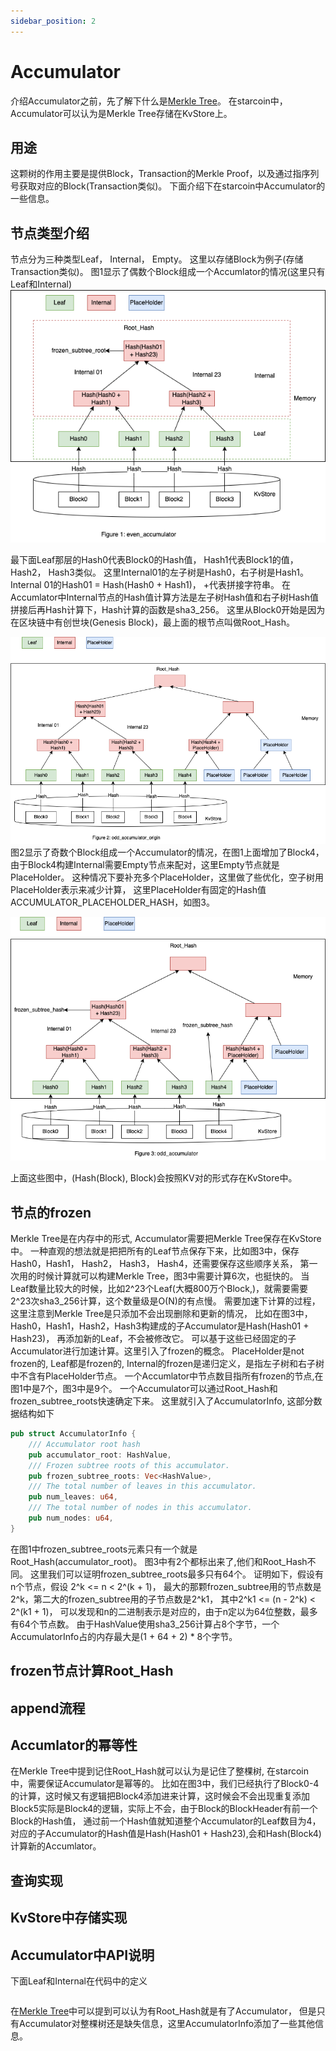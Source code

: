 ```yaml
--- 
sidebar_position: 2
---
```


# Accumulator

介绍Accumulator之前，先了解下什么是[Merkle Tree](merkle_tree.md)。
在starcoin中，Accumulator可以认为是Merkle Tree存储在KvStore上。

## 用途
这颗树的作用主要是提供Block，Transaction的Merkle Proof，以及通过指序列号获取对应的Block(Transaction类似)。
下面介绍下在starcoin中Accumulator的一些信息。

## 节点类型介绍
节点分为三种类型Leaf， Internal， Empty。
这里以存储Block为例子(存储Transaction类似)。
图1显示了偶数个Block组成一个Accumlator的情况(这里只有Leaf和Internal)
![even_accumulator.png](../../../../../static/img/accumulator/even_accumulator.png)

最下面Leaf那层的Hash0代表Block0的Hash值， Hash1代表Block1的值， Hash2， Hash3类似。
这里Internal01的左子树是Hash0，右子树是Hash1。
Internal 01的Hash01 = Hash(Hash0 + Hash1)， +代表拼接字符串。
在Accumlator中Internal节点的Hash值计算方法是左子树Hash值和右子树Hash值拼接后再Hash计算下，Hash计算的函数是sha3_256。
这里从Block0开始是因为在区块链中有创世块(Genesis Block)，最上面的根节点叫做Root_Hash。

![odd_accumulator_origin.png](../../../../../static/img/accumulator/odd_accumulator_origin.png)
图2显示了奇数个Block组成一个Accumulator的情况，在图1上面增加了Block4， 由于Block4构建Internal需要Empty节点来配对，这里Empty节点就是PlaceHolder。
这种情况下要补充多个PlaceHolder，这里做了些优化，空子树用PlaceHolder表示来减少计算， 这里PlaceHolder有固定的Hash值ACCUMULATOR_PLACEHOLDER_HASH，如图3。

![odd_accumulator.png](../../../../../static/img/accumulator/odd_accumulator.png)

上面这些图中，(Hash(Block), Block)会按照KV对的形式存在KvStore中。 

## 节点的frozen
Merkle Tree是在内存中的形式, Accumulator需要把Merkle Tree保存在KvStore中。
一种直观的想法就是把把所有的Leaf节点保存下来，比如图3中，保存Hash0，Hash1， Hash2， Hash3， Hash4，还需要保存这些顺序关系，
第一次用的时候计算就可以构建Merkle Tree，图3中需要计算6次，也挺快的。
当Leaf数量比较大的时候，比如2^23个Leaf(大概800万个Block,)，就需要需要2^23次sha3_256计算，这个数量级是O(N)的有点慢。
需要加速下计算的过程，这里注意到Merkle Tree是只添加不会出现删除和更新的情况，
比如在图3中，Hash0，Hash1，Hash2，Hash3构建成的子Accumulator是Hash(Hash01 + Hash23)， 再添加新的Leaf，不会被修改它。
可以基于这些已经固定的子Accumulator进行加速计算。这里引入了frozen的概念。
PlaceHolder是not frozen的, Leaf都是frozen的,  Internal的frozen是递归定义，是指左子树和右子树中不含有PlaceHolder节点。
一个Accumlator中节点数目指所有frozen的节点,在图1中是7个，图3中是9个。
一个Accumulator可以通过Root_Hash和frozen_subtree_roots快速确定下来。
这里就引入了AccumulatorInfo, 这部分数据结构如下
```rust
pub struct AccumulatorInfo {
    /// Accumulator root hash
    pub accumulator_root: HashValue,
    /// Frozen subtree roots of this accumulator.
    pub frozen_subtree_roots: Vec<HashValue>,
    /// The total number of leaves in this accumulator.
    pub num_leaves: u64,
    /// The total number of nodes in this accumulator.
    pub num_nodes: u64,
}
```
在图1中frozen_subtree_roots元素只有一个就是Root_Hash(accumulator_root)。
图3中有2个都标出来了,他们和Root_Hash不同。
这里我们可以证明frozen_subtree_roots最多只有64个。
证明如下，假设有n个节点，假设 2^k <= n < 2^(k + 1)， 最大的那颗frozen_subtree用的节点数是2^k，第二大的frozen_subtree用的子节点数是2^k1，
其中2^k1 <= (n - 2^k) < 2^(k1 + 1)， 可以发现和n的二进制表示是对应的，由于n定以为64位整数，最多有64个节点数。
由于HashValue使用sha3_256计算占8个字节，一个AccumulatorInfo占的内存最大是(1 + 64 + 2) * 8个字节。

## frozen节点计算Root_Hash

## append流程

## Accumlator的幂等性
在Merkle Tree中提到记住Root_Hash就可以认为是记住了整棵树, 在starcoin中，需要保证Accumulator是幂等的。
比如在图3中，我们已经执行了Block0-4的计算，这时候又有逻辑把Block4添加进来计算，这时候会不会出现重复添加Block5实际是Block4的逻辑，实际上不会，由于Block的BlockHeader有前一个Block的Hash值，
通过前一个Hash值就知道整个Accumulator的Leaf数目为4，对应的子Accumulator的Hash值是Hash(Hash01 + Hash23),会和Hash(Block4)计算新的Accumlator。

## 查询实现

## KvStore中存储实现


## Accumulator中API说明
下面Leaf和Internal在代码中的定义
```rust

```


在[Merkle Tree](merkle_tree.md)中可以提到可以认为有Root_Hash就是有了Accumulator，
但是只有Accumulator对整棵树还是缺失信息，这里AccumulatorInfo添加了一些其他信息。




